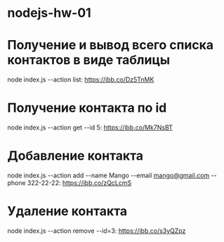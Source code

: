 # nodejs-hw-01

# Получение и вывод всего списка контактов в виде таблицы

node index.js --action list:
https://ibb.co/Dz5TnMK

# Получение контакта по id

node index.js --action get --id 5:
https://ibb.co/Mk7NsBT

# Добавление контакта

node index.js --action add --name Mango --email mango@gmail.com --phone 322-22-22:
https://ibb.co/zQcLcmS

# Удаление контакта

node index.js --action remove --id=3:
https://ibb.co/s3yQZpz
